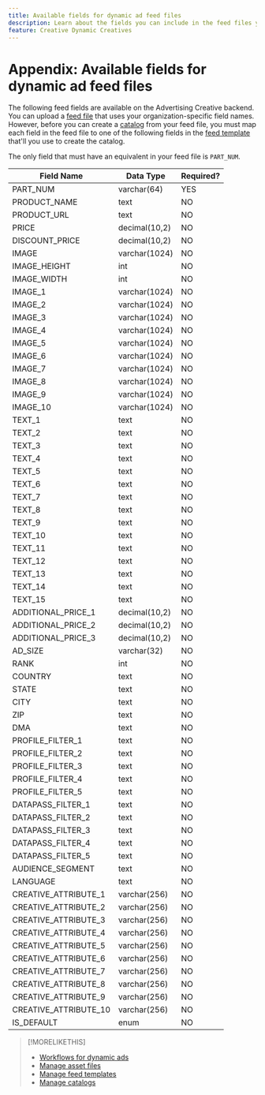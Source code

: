 ```yaml
---
title: Available fields for dynamic ad feed files
description: Learn about the fields you can include in the feed files you use to create dynamic ads.
feature: Creative Dynamic Creatives
---
```

# Appendix: Available fields for dynamic ad feed files

The following feed fields are available on the Advertising Creative backend. You can upload a [feed file](/help/creative/feeds/asset-manage.md) that uses your organization-specific field names. However, before you can create a [catalog](/help/creative/feeds/catalog-manage.md) from your feed file, you must map each field in the feed file to one of the following fields in the [feed template](/help/creative/feeds/feed-template-manage.md) that'll you use to create the catalog.

The only field that must have an equivalent in your feed file is `PART_NUM`.

<!-- Questions:

What are these?
Rank
PROFILE_FILTER fields



Do geo fields need be populated as follows:
Country: 2 Letter country code (example: US)
State: state code_2 letter country code (example: CA_US)
City: City name_State code_2 letter country code (example: San Jose_CA_US)
DMA: DMA _2 letter country code (example: 201_US)
Zipcode: Zip code_2 letter country code (example: 94086_US)


TRUE?   GEO fields(Country/State/City/DMA/Zip), UT fields (UT1/UT2/UT3/UT4/UT5) [do we have an equivalent now?], Filtering fields(F1/F2/F3/F4/F5) can have comma separated values. We can have upto 2K characters.

TRUE FOR CSV AND TSV? character encoding on text format files should be UTF-8 -- If yes, then add that with feed file requirements.

-->

| Field Name | Data Type | Required? |
|------------|-----------|-----------|
| PART_NUM | varchar(64) | YES |
| PRODUCT_NAME | text | NO |
| PRODUCT_URL | text | NO |
| PRICE | decimal(10,2) | NO |
| DISCOUNT_PRICE | decimal(10,2) | NO |
| IMAGE | varchar(1024) | NO |
| IMAGE_HEIGHT | int | NO |
| IMAGE_WIDTH | int | NO |
| IMAGE_1 | varchar(1024) | NO |
| IMAGE_2 | varchar(1024) | NO |
| IMAGE_3 | varchar(1024) | NO |
| IMAGE_4 | varchar(1024) | NO |
| IMAGE_5 | varchar(1024) | NO |
| IMAGE_6 | varchar(1024) | NO |
| IMAGE_7 | varchar(1024) | NO |
| IMAGE_8 | varchar(1024) | NO |
| IMAGE_9 | varchar(1024) | NO |
| IMAGE_10 | varchar(1024) | NO |
| TEXT_1 | text | NO |
| TEXT_2 | text | NO |
| TEXT_3 | text | NO |
| TEXT_4 | text | NO |
| TEXT_5 | text | NO |
| TEXT_6 | text | NO |
| TEXT_7 | text | NO |
| TEXT_8 | text | NO |
| TEXT_9 | text | NO |
| TEXT_10 | text | NO |
| TEXT_11 | text | NO |
| TEXT_12 | text | NO |
| TEXT_13 | text | NO |
| TEXT_14 | text | NO |
| TEXT_15 | text | NO |
| ADDITIONAL_PRICE_1 | decimal(10,2) | NO |
| ADDITIONAL_PRICE_2 | decimal(10,2) | NO |
| ADDITIONAL_PRICE_3 | decimal(10,2) | NO |
| AD_SIZE | varchar(32) | NO |
| RANK | int | NO |
| COUNTRY | text | NO |
| STATE | text | NO |
| CITY | text | NO |
| ZIP | text | NO |
| DMA | text | NO |
| PROFILE_FILTER_1 | text | NO |
| PROFILE_FILTER_2 | text | NO |
| PROFILE_FILTER_3 | text | NO |
| PROFILE_FILTER_4 | text | NO |
| PROFILE_FILTER_5 | text | NO |
| DATAPASS_FILTER_1 | text | NO |
| DATAPASS_FILTER_2 | text | NO |
| DATAPASS_FILTER_3 | text | NO |
| DATAPASS_FILTER_4 | text | NO |
| DATAPASS_FILTER_5 | text | NO |
| AUDIENCE_SEGMENT | text | NO |
| LANGUAGE | text | NO |
| CREATIVE_ATTRIBUTE_1 | varchar(256) | NO |
| CREATIVE_ATTRIBUTE_2 | varchar(256) | NO |
| CREATIVE_ATTRIBUTE_3 | varchar(256) | NO |
| CREATIVE_ATTRIBUTE_4 | varchar(256) | NO |
| CREATIVE_ATTRIBUTE_5 | varchar(256) | NO |
| CREATIVE_ATTRIBUTE_6 | varchar(256) | NO |
| CREATIVE_ATTRIBUTE_7 | varchar(256) | NO |
| CREATIVE_ATTRIBUTE_8 | varchar(256) | NO |
| CREATIVE_ATTRIBUTE_9 | varchar(256) | NO |
| CREATIVE_ATTRIBUTE_10 | varchar(256) | NO |
| IS_DEFAULT | enum | NO |

>[!MORELIKETHIS]
>
>* [Workflows for dynamic ads](/help/creative/introduction/workflow-dynamic-ads.md)
>* [Manage asset files](/help/creative/feeds/asset-manage.md)
>* [Manage feed templates](/help/creative/feeds/feed-template-manage.md)
>* [Manage catalogs](/help/creative/feeds/catalog-manage.md)
